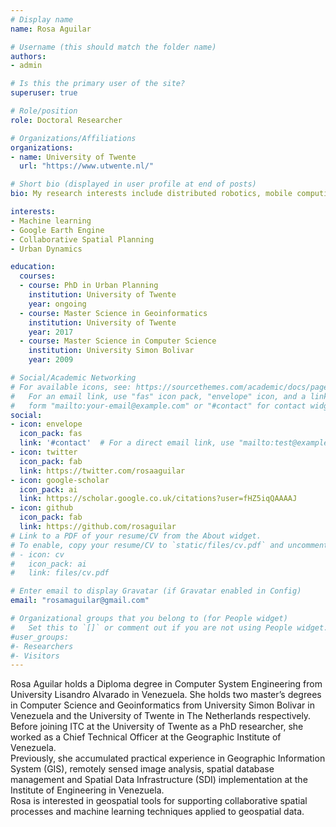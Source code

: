 ```yaml
---
# Display name
name: Rosa Aguilar

# Username (this should match the folder name)
authors:
- admin

# Is this the primary user of the site?
superuser: true

# Role/position
role: Doctoral Researcher

# Organizations/Affiliations
organizations:
- name: University of Twente
  url: "https://www.utwente.nl/"

# Short bio (displayed in user profile at end of posts)
bio: My research interests include distributed robotics, mobile computing and programmable matter.

interests:
- Machine learning 
- Google Earth Engine
- Collaborative Spatial Planning
- Urban Dynamics

education:
  courses:
  - course: PhD in Urban Planning
    institution: University of Twente
    year: ongoing
  - course: Master Science in Geoinformatics
    institution: University of Twente
    year: 2017
  - course: Master Science in Computer Science
    institution: University Simon Bolivar
    year: 2009

# Social/Academic Networking
# For available icons, see: https://sourcethemes.com/academic/docs/page-builder/#icons
#   For an email link, use "fas" icon pack, "envelope" icon, and a link in the
#   form "mailto:your-email@example.com" or "#contact" for contact widget.
social:
- icon: envelope
  icon_pack: fas
  link: '#contact'  # For a direct email link, use "mailto:test@example.org".
- icon: twitter
  icon_pack: fab
  link: https://twitter.com/rosaaguilar
- icon: google-scholar
  icon_pack: ai
  link: https://scholar.google.co.uk/citations?user=fHZ5iqQAAAAJ
- icon: github
  icon_pack: fab
  link: https://github.com/rosaguilar
# Link to a PDF of your resume/CV from the About widget.
# To enable, copy your resume/CV to `static/files/cv.pdf` and uncomment the lines below.
# - icon: cv
#   icon_pack: ai
#   link: files/cv.pdf

# Enter email to display Gravatar (if Gravatar enabled in Config)
email: "rosamaguilar@gmail.com"

# Organizational groups that you belong to (for People widget)
#   Set this to `[]` or comment out if you are not using People widget.
#user_groups:
#- Researchers
#- Visitors
---
```


Rosa Aguilar holds a Diploma degree in Computer System Engineering from University Lisandro Alvarado in Venezuela.
She holds two master’s degrees in Computer Science and Geoinformatics from University Simon Bolivar in Venezuela and the University of Twente in The Netherlands respectively. <br>
Before joining ITC at the University of Twente as a PhD researcher, she worked as a Chief Technical Officer at the Geographic Institute of Venezuela. <br>
Previously, she accumulated practical experience in Geographic Information System (GIS), remotely sensed image analysis, spatial database management and Spatial Data Infrastructure (SDI) implementation at the Institute of Engineering in Venezuela.  
Rosa is interested in geospatial tools for supporting collaborative spatial processes and machine learning techniques applied to geospatial data. 
